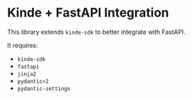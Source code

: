 # Kinde + FastAPI Integration

This library extends `kinde-sdk` to better integrate with FastAPI.

It requires:

- `kinde-sdk`
- `fastapi`
- `jinja2`
- `pydantic>2`
- `pydantic-settings`
